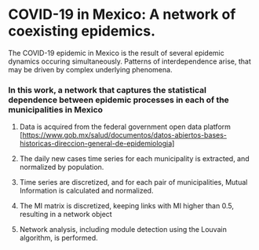# COVID-19 in Mexico: A network of coexisting epidemics. 



The COVID-19 epidemic in Mexico is the result of several epidemic dynamics occuring simultaneously. Patterns of interdependence arise, that may be driven by complex underlying phenomena. 

### In this work, a network that captures the statistical dependence between epidemic processes in each of the municipalities in Mexico

1) Data is acquired from the federal government open data platform [https://www.gob.mx/salud/documentos/datos-abiertos-bases-historicas-direccion-general-de-epidemiologia]

2) The daily new cases time series for each municipality is extracted, and normalized by population.

3) Time series are discretized, and for each pair of municipalities, Mutual Information is calculated and normalized.

4) The MI matrix is discretized, keeping links with MI higher than 0.5, resulting in a network object

5) Network analysis, including module detection using the Louvain algorithm, is performed. 
